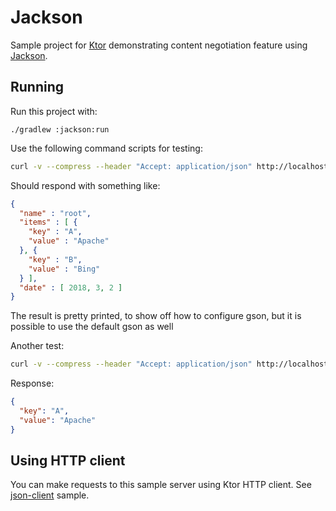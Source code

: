 # Jackson

Sample project for [Ktor](https://ktor.io) demonstrating content negotiation feature
using [Jackson](https://github.com/FasterXML/jackson).

## Running

Run this project with:

```text
./gradlew :jackson:run
```
 
Use the following command scripts for testing:

```bash
curl -v --compress --header "Accept: application/json" http://localhost:8080/v1
```

Should respond with something like:

```json
{
  "name" : "root",
  "items" : [ {
    "key" : "A",
    "value" : "Apache"
  }, {
    "key" : "B",
    "value" : "Bing"
  } ],
  "date" : [ 2018, 3, 2 ]
}
```

The result is pretty printed, to show off how to configure gson, but it is possible to use the default gson as well

Another test:

```bash
curl -v --compress --header "Accept: application/json" http://localhost:8080/v1/item/A
```
 
Response:

```json
{
  "key": "A",
  "value": "Apache"
}
```

## Using HTTP client

You can make requests to this sample server using Ktor HTTP client. 
See [json-client](../json-client/README.md) sample.
